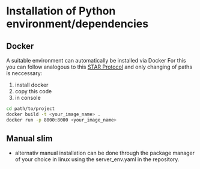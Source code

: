 # Installation of Python environment/dependencies
## Docker
A suitable environment can automatically be installed via Docker
For this you can follow analogous to this [STAR Protocol](https://doi.org/10.1016/j.xpro.2024.103055) and only changing of paths is neccessary:

1. install docker
2. copy this code
3. in console
```bash
cd path/to/project
docker build -t <your_image_name> .
docker run -p 8000:8000 <your_image_name>
```
## Manual slim
- alternativ manual installation can be done through the package manager of your choice in linux using the server_env.yaml in the repository.
